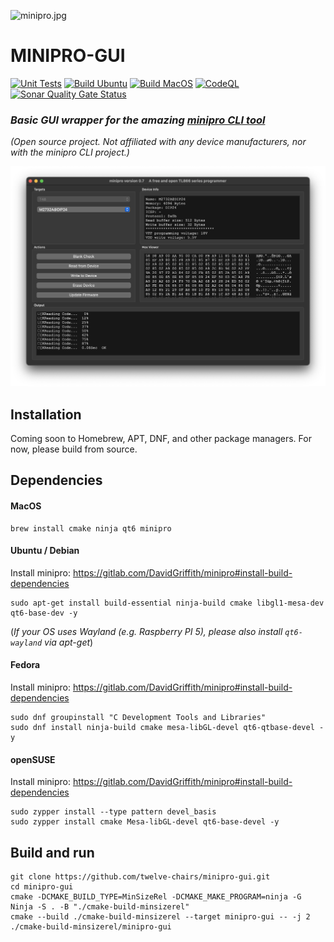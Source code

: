 ![minipro.jpg](res%2FAppIcon.ico)
# MINIPRO-GUI
[![Unit Tests](https://github.com/twelve-chairs/minipro-gui/actions/workflows/tests.yaml/badge.svg)](https://github.com/twelve-chairs/minipro-gui/actions/workflows/tests.yaml)
[![Build Ubuntu](https://github.com/twelve-chairs/minipro-gui/actions/workflows/ubuntu.yaml/badge.svg)](https://github.com/twelve-chairs/minipro-gui/actions/workflows/ubuntu.yaml)
[![Build MacOS](https://github.com/twelve-chairs/minipro-gui/actions/workflows/macos.yaml/badge.svg)](https://github.com/twelve-chairs/minipro-gui/actions/workflows/macos.yaml)
[![CodeQL](https://github.com/twelve-chairs/minipro-gui/actions/workflows/github-code-scanning/codeql/badge.svg)](https://github.com/twelve-chairs/minipro-gui/actions/workflows/github-code-scanning/codeql) 
[![Sonar Quality Gate Status](https://sonarcloud.io/api/project_badges/measure?project=twelve-chairs_minipro-gui&metric=alert_status)](https://sonarcloud.io/summary/new_code?id=twelve-chairs_minipro-gui)

### *Basic GUI wrapper for the amazing [minipro CLI tool](https://gitlab.com/DavidGriffith/minipro)*
*(Open source project. Not affiliated with any device manufacturers, nor with the minipro CLI project.)*

![screenshot.png](res%2Fscreenshot.png)
## Installation
Coming soon to Homebrew, APT, DNF, and other package managers. For now, please build from source.
## Dependencies
#### MacOS

```
brew install cmake ninja qt6 minipro
```

#### Ubuntu / Debian
Install minipro: https://gitlab.com/DavidGriffith/minipro#install-build-dependencies

```
sudo apt-get install build-essential ninja-build cmake libgl1-mesa-dev qt6-base-dev -y
```

  (*If your OS uses Wayland (e.g. Raspberry PI 5), please also install `qt6-wayland` via apt-get*)

#### Fedora
Install minipro: https://gitlab.com/DavidGriffith/minipro#install-build-dependencies

```
sudo dnf groupinstall "C Development Tools and Libraries"
sudo dnf install ninja-build cmake mesa-libGL-devel qt6-qtbase-devel -y
```

#### openSUSE
Install minipro: https://gitlab.com/DavidGriffith/minipro#install-build-dependencies
```
sudo zypper install --type pattern devel_basis
sudo zypper install cmake Mesa-libGL-devel qt6-base-devel -y
```

## Build and run
```
git clone https://github.com/twelve-chairs/minipro-gui.git
cd minipro-gui
cmake -DCMAKE_BUILD_TYPE=MinSizeRel -DCMAKE_MAKE_PROGRAM=ninja -G Ninja -S . -B "./cmake-build-minsizerel"
cmake --build ./cmake-build-minsizerel --target minipro-gui -- -j 2
./cmake-build-minsizerel/minipro-gui
```